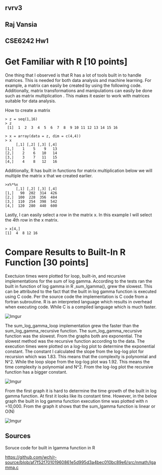 ## rvrv3
## Raj Vansia 
## CSE6242 Hw1
# Get Familiar with R [10 points]
One thing that I observed is that R has a lot of tools built in to handle matrices. This is needed for both data analysis and machine learning. For example, a matrix can easily be created by using the following code. Additionally, matrix transformations and manipulations can easily be done such as matrix multiplication . This makes it easier to work with matrices suitable for data analysis. 

How to create a matrix
```
> z = seq(1,16)
> z
 [1]  1  2  3  4  5  6  7  8  9 10 11 12 13 14 15 16

> x = array(data = z, dim = c(4,4))
> x
     [,1] [,2] [,3] [,4]
[1,]    1    5    9   13
[2,]    2    6   10   14
[3,]    3    7   11   15
[4,]    4    8   12   16
```

Additionally, R has built in functions for matrix multiplication below we will multiple the matrix x that we created earlier. 

```
>x%*%x
     [,1] [,2] [,3] [,4]
[1,]   90  202  314  426
[2,]  100  228  356  484
[3,]  110  254  398  542
[4,]  120  280  440  600

```
Lastly, I can easily select a row in the matrix x. In this example I will select the 4th row in the x matrix. 
```
> x[4,]
[1]  4  8 12 16
```

# Compare Results to Built-In R Function [30 points]

 Exectuion times were plotted for loop, built-in, and recursive implementations for the sum of log gamma. According to the tests ran the built in function of log gamma in R ,sum_lgamma(), grew the slowest.  This can be attributed to the fact that the built in log gamma function is executed using C code. Per the source code the implementation is C code from a fortran subroutine. R is an interpreted language which results in overhead when executing code. While C is a compiled language which is much faster. 

![Imgur](https://i.imgur.com/ZqFFFQl.png)

The sum_log_gamma_loop implementation grew the faster than the sum_log_gamma_recursive function. The sum_log_gamma_recursive function was the slowest. From the graphs both are exponential. The slowest method was the recursive function according to the data. The execution times were plotted on a log-log plot to determine the exponential constant. The constant I calculated the slope from the log-log plot for recursion which was 1.83. This means that the complexity is polynomial and N^2.  While the loop slope from the log-log plot was 1.92. This means the time complexity is polynomial and N^2. From the log-log plot the recursive function has a bigger constant. 

![Imgur](https://i.imgur.com/QUmwe4h.png)

From the first graph it is hard to determine the time growth of the built in log gamma function. At first it looks like its constant time. However, in the below graph the built in log gamma function execution time was plotted with n =10,000.  From the graph it shows that the sum_lgamma function is linear or O(N)   

![Imgur](https://i.imgur.com/IlbeJWE.png)

## Sources 
Soruce code for built in lgamma function in R 

https://github.com/wch/r-source/blob/af7f52f70101960861e5d995d3a4bec010bc89e6/src/nmath/lgamma.c
